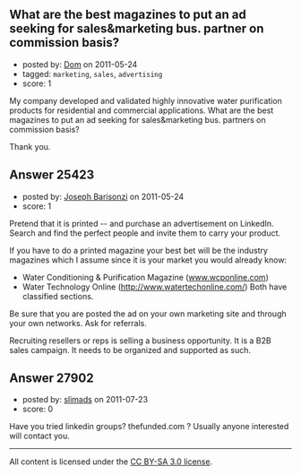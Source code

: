 ## What are the best magazines to put an ad seeking for sales&marketing bus. partner on commission basis?

- posted by: [Dom](https://stackexchange.com/users/-1/11028-dom) on 2011-05-24
- tagged: `marketing`, `sales`, `advertising`
- score: 1

My company developed and validated highly innovative water purification products for residential and commercial applications. What are the best magazines to put an ad seeking for sales&marketing bus. partners on commission basis?

Thank you.


## Answer 25423

- posted by: [Joseph Barisonzi](https://stackexchange.com/users/-1/8791-joseph-barisonzi) on 2011-05-24
- score: 1

Pretend that it is printed -- and purchase an advertisement on LinkedIn. Search and find the perfect people and invite them to carry your product. 

If you have to do a printed magazine your best bet will be the industry magazines which I assume since it is your market you would already know: 
 - Water Conditioning & Purification Magazine (www.wcponline.com) 
 - Water Technology Online (http://www.watertechonline.com/)
Both have classified sections.

Be sure that you are posted the ad on your own marketing site and through your own networks. Ask for referrals. 

Recruiting resellers or reps is selling a business opportunity. It is a B2B sales campaign. It needs to be organized and supported as such.



## Answer 27902

- posted by: [slimads](https://stackexchange.com/users/-1/12176-slimads) on 2011-07-23
- score: 0

Have you tried linkedin groups? thefunded.com ? Usually anyone interested will contact you. 



---

All content is licensed under the [CC BY-SA 3.0 license](https://creativecommons.org/licenses/by-sa/3.0/).
